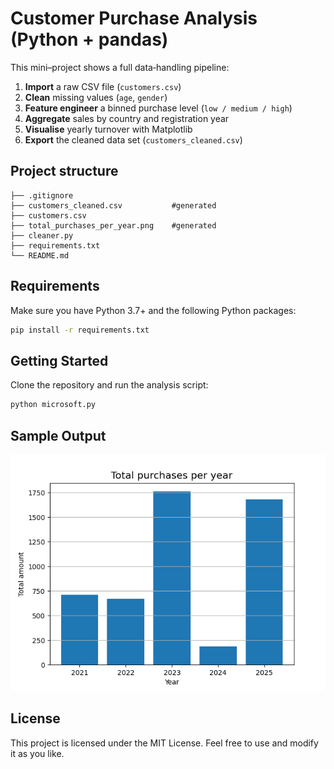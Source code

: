 # Customer Purchase Analysis (Python + pandas)

This mini–project shows a full data‑handling pipeline:

1. **Import** a raw CSV file (`customers.csv`)
2. **Clean** missing values (`age`, `gender`)
3. **Feature engineer** a binned purchase level (`low / medium / high`)
4. **Aggregate** sales by country and registration year
5. **Visualise** yearly turnover with Matplotlib
6. **Export** the cleaned data set (`customers_cleaned.csv`)

## Project structure

```
├── .gitignore
├── customers_cleaned.csv           #generated
├── customers.csv
├── total_purchases_per_year.png    #generated
├── cleaner.py
├── requirements.txt
└── README.md
```

## Requirements

Make sure you have Python 3.7+ and the following Python packages:

```bash
pip install -r requirements.txt
```

## Getting Started

Clone the repository and run the analysis script:

```bash
python microsoft.py
```

## Sample Output

<p align="center">
  <img src="total_purchases_per_year.png" width="540" alt="Total purchases per year">
</p>

## License

This project is licensed under the MIT License. Feel free to use and modify it as you like.